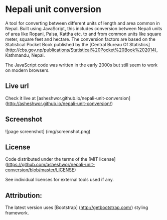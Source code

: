 # Nepali unit conversion

A tool for converting between different units of length and area common in Nepal. Built using JavaScript, this includes conversion between Nepali units of area like Ropani, Paisa, Kattha etc. to and from common units like square meter, square feet and hectare. The conversion factors are based on the Statistical Pocket Book published by the [Central Bureau Of Statistics] (http://cbs.gov.np/publications/Statistical%20Pocket%20Book%202014), Kathmandu, Nepal.

The JavaScript code was written in the early 2000s but still seem to work on modern browsers.

## Live url

Check it live at [asheshwor.github.io/nepali-unit-conversion] (http://asheshwor.github.io/nepali-unit-conversion/)

## Screenshot

![page screenshot] (img/screenshot.png)

## License

Code distributed under the terms of the [MIT license] (https://github.com/asheshwor/nepali-unit-conversion/blob/master/LICENSE)

See individual licenses for external tools used if any.

## Attribution:

The latest version uses [Bootstrap] (http://getbootstrap.com/) styling framework.
